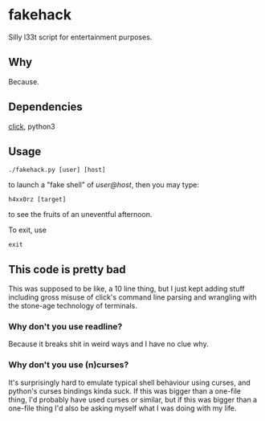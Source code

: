 # fakehack
Silly l33t script for entertainment purposes.

## Why
Because.

## Dependencies
[click](http://click.pocoo.org/5/), python3

## Usage
    ./fakehack.py [user] [host]

to launch a "fake shell" of *user@host*, then you may type:

    h4xx0rz [target]

to see the fruits of an uneventful afternoon.

To exit, use

    exit

## This code is pretty bad
This was supposed to be like, a 10 line thing, but I just kept adding stuff 
including gross misuse of click's command line parsing and wrangling with 
the stone-age technology of terminals.

### Why don't you use readline?
Because it breaks shit in weird ways and I have no clue why.

### Why don't you use (n)curses?
It's surprisingly hard to emulate typical shell behaviour using curses, 
and python's curses bindings kinda suck. If this was bigger than a one-file 
thing, I'd probably have used curses or similar, but if this was bigger than 
a one-file thing I'd also be asking myself what I was doing with my life.